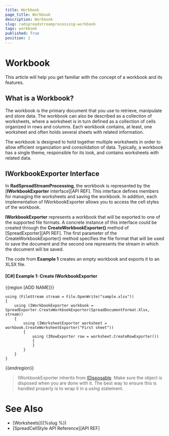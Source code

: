 ```yaml
---
title: Workbook
page_title: Workbook
description: Workbook
slug: radspreadstreamprocessing-workbook
tags: workbook
published: True
position: 1
---
```


# Workbook

This article will help you get familiar with the concept of a workbook and its features.

## What is a Workbook?

The workbook is the primary document that you use to retrieve, manipulate and store data. The workbook can also be described as a collection of worksheets, where a worksheet is in turn defined as a collection of cells organized in rows and columns. Each workbook contains, at least, one worksheet and often holds several sheets with related information.

The workbook is designed to hold together multiple worksheets in order to allow efficient organization and consolidation of data. Typically, a workbook has a single theme, responsible for its look, and contains worksheets with related data. 


## IWorkbookExporter Interface

In **RadSpreadStreamProcessing**, the workbook is represented by the [**IWorkbookExporter** interface][API REF]. This interface defines members for managing the worksheets and saving the workbook. In addition, each implementation of IWorkbookExporter allows you to access the cell styles of the workbook.


**IWorkbookExporter** represents a workbook that will be exported to one of the supported file formats. A concrete instance of this interface could be created through the **CreateWorkbookExporter()** method of [SpreadExporter][API REF]. The first parameter of the CreateWorkbookExporter() method specifies the file format that will be used to save the document and the second one represents the stream in which the document will be saved. 

The code from **Example 1** creates an empty workbook and exports it to an XLSX file.

#### **[C#] Example 1: Create IWorkbookExporter**

{{region [ADD NAME]}}
	
	using (FileStream stream = File.OpenWrite("sample.xlsx"))
	{
	    using (IWorkbookExporter workbook = SpreadExporter.CreateWorkbookExporter(SpreadDocumentFormat.Xlsx, stream))
	    {
	        using (IWorksheetExporter worksheet = workbook.CreateWorksheetExporter("First sheet"))
	        {
	            using (IRowExporter row = worksheet.CreateRowExporter())
	            {
	            }
	        }
	    }
	}
{{endregion}}

>IWorkbookExporter inherits from [IDisposable](https://msdn.microsoft.com/en-us/library/system.idisposable(v=vs.110).aspx). Make sure the object is disposed when you are done with it. The best way to ensure this is handled properly is to wrap it in a *using* statement.


# See Also

* [Worksheets]({%slug %})
* [SpreadCellStyle API Reference][API REF]
